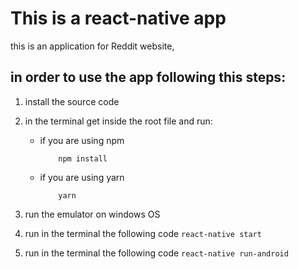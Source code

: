 # This is a react-native app

this is an application for Reddit website,

## in order to use the app following this steps:

1. install the source code
2. in the terminal get inside the root file and run:
   - if you are using npm
     ```
         npm install
     ```
   - if you are using yarn
     ```
         yarn
     ```
3. run the emulator on windows OS

4. run in the terminal the following code
   `react-native start`
5. run in the terminal the following code
   `react-native run-android`
